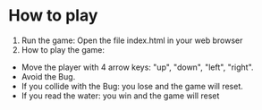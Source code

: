 How to play
===============================
1. Run the game: Open the file index.html in your web browser
2. How to play the game:
- Move the player with 4 arrow keys: "up", "down", "left", "right". 
- Avoid the Bug. 
- If you collide with the Bug: you lose and the game will reset.
- If you read the water: you win and the game will reset
